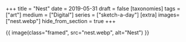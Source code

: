 +++
title = "Nest"
date = 2019-05-31
draft =  false
[taxonomies]
tags = ["art"]
medium = ["Digital"]
series = ["sketch-a-day"]
[extra]
images= ["nest.webp"]
hide_from_section = true
+++

{{ image(class="framed", src="nest.webp", alt="Nest") }}
